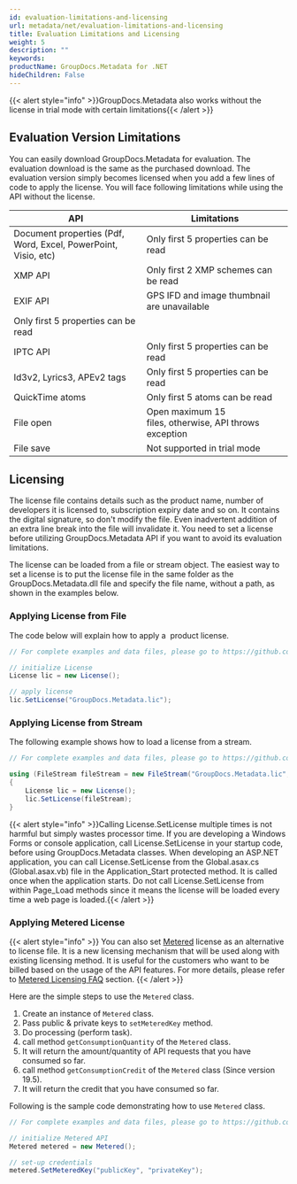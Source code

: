 ```yaml
---
id: evaluation-limitations-and-licensing
url: metadata/net/evaluation-limitations-and-licensing
title: Evaluation Limitations and Licensing
weight: 5
description: ""
keywords: 
productName: GroupDocs.Metadata for .NET
hideChildren: False
---
```

{{< alert style="info" >}}GroupDocs.Metadata also works without the license in trial mode with certain limitations{{< /alert >}}

## Evaluation Version Limitations

You can easily download GroupDocs.Metadata for evaluation. The evaluation download is the same as the purchased download. The evaluation version simply becomes licensed when you add a few lines of code to apply the license. You will face following limitations while using the API without the license.  

| API | Limitations |
| --- | --- |
| Document properties (Pdf, Word, Excel, PowerPoint, Visio, etc) | Only first 5 properties can be read |
| XMP API | Only first 2 XMP schemes can be read |
| EXIF API | GPS IFD and image thumbnail are unavailable  
Only first 5 properties can be read |
| IPTC API | Only first 5 properties can be read |
| Id3v2, Lyrics3, APEv2 tags | Only first 5 properties can be read |
| QuickTime atoms | Only first 5 atoms can be read |
| File open | Open maximum 15 files, otherwise, API throws exception |
| File save | Not supported in trial mode |

## Licensing 

The license file contains details such as the product name, number of developers it is licensed to, subscription expiry date and so on. It contains the digital signature, so don't modify the file. Even inadvertent addition of an extra line break into the file will invalidate it. You need to set a license before utilizing GroupDocs.Metadata API if you want to avoid its evaluation limitations. 

The license can be loaded from a file or stream object. The easiest way to set a license is to put the license file in the same folder as the GroupDocs.Metadata.dll file and specify the file name, without a path, as shown in the examples below.

### Applying License from File

The code below will explain how to apply a  product license.

```csharp
// For complete examples and data files, please go to https://github.com/groupdocs-metadata/GroupDocs.Metadata-for-.NET

// initialize License
License lic = new License();

// apply license
lic.SetLicense("GroupDocs.Metadata.lic");

```

### Applying License from Stream

The following example shows how to load a license from a stream.

```csharp
// For complete examples and data files, please go to https://github.com/groupdocs-metadata/GroupDocs.Metadata-for-.NET

using (FileStream fileStream = new FileStream("GroupDocs.Metadata.lic", FileMode.Open, FileAccess.Read))
{
    License lic = new License();
    lic.SetLicense(fileStream);
}
```

{{< alert style="info" >}}Calling License.SetLicense multiple times is not harmful but simply wastes processor time. If you are developing a Windows Forms or console application, call License.SetLicense in your startup code, before using GroupDocs.Metadata classes. When developing an ASP.NET application, you can call License.SetLicense from the Global.asax.cs (Global.asax.vb) file in the Application_Start protected method. It is called once when the application starts. Do not call License.SetLicense from within Page_Load methods since it means the license will be loaded every time a web page is loaded.{{< /alert >}}

### Applying Metered License

{{< alert style="info" >}}
You can also set [Metered](https://apireference.groupdocs.com/net/metadata/groupdocs.metadata/metered) license as an alternative to license file. It is a new licensing mechanism that will be used along with existing licensing method. It is useful for the customers who want to be billed based on the usage of the API features. For more details, please refer to [Metered Licensing FAQ](https://purchase.groupdocs.com/faqs/licensing/metered) section.
{{< /alert >}}

Here are the simple steps to use the `Metered` class.

1.  Create an instance of `Metered` class.
2.  Pass public & private keys to `setMeteredKey` method.
3.  Do processing (perform task).
4.  call method `getConsumptionQuantity` of the `Metered` class.
5.  It will return the amount/quantity of API requests that you have consumed so far.
6.  call method `getConsumptionCredit` of the `Metered` class (Since version 19.5).
7.  It will return the credit that you have consumed so far.

Following is the sample code demonstrating how to use `Metered` class.

```csharp
// For complete examples and data files, please go to https://github.com/groupdocs-metadata/GroupDocs.Metadata-for-.NET

// initialize Metered API
Metered metered = new Metered();

// set-up credentials
metered.SetMeteredKey("publicKey", "privateKey");

```
